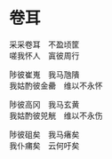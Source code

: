 # 卷耳

采采卷耳　不盈顷筐  
嗟我怀人　寘彼周行

陟彼崔嵬　我马虺隤  
我姑酌彼金罍　维以不永怀

陟彼高冈　我马玄黄  
我姑酌彼兕觥　维以不永伤

陟彼砠矣　我马瘏矣  
我仆痡矣　云何吁矣